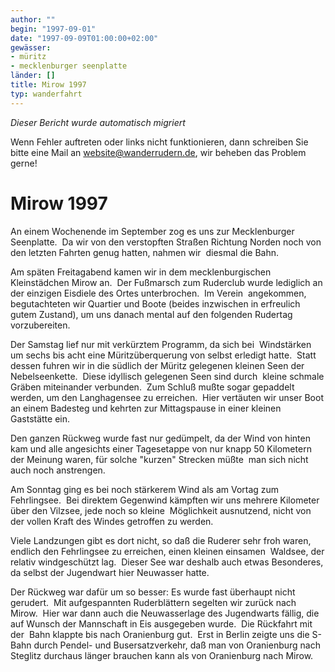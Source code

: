 ```yaml
---
author: ""
begin: "1997-09-01"
date: "1997-09-09T01:00:00+02:00"
gewässer:
- müritz
- mecklenburger seenplatte
länder: []
title: Mirow 1997
typ: wanderfahrt
---
```



*Dieser Bericht wurde automatisch migriert*

Wenn Fehler auftreten oder links nicht funktionieren, dann schreiben Sie bitte eine Mail an website@wanderrudern.de, wir beheben das Problem gerne!



# Mirow 1997


An einem Wochenende im September zog es uns zur Mecklenburger Seenplatte.  Da wir von den verstopften Straßen Richtung Norden noch von den letzten Fahrten genug hatten, nahmen wir  diesmal die Bahn.

Am späten Freitagabend kamen wir in dem mecklenburgischen Kleinstädchen Mirow an.  Der Fußmarsch zum Ruderclub wurde lediglich an der einzigen Eisdiele des Ortes unterbrochen.  Im Verein  angekommen, begutachteten wir Quartier und Boote (beides inzwischen in erfreulich gutem Zustand), um uns danach mental auf den folgenden Rudertag vorzubereiten.

Der Samstag lief nur mit verkürztem Programm, da sich bei  Windstärken um sechs bis acht eine Müritzüberquerung von selbst erledigt hatte.  Statt dessen fuhren wir in die südlich der Müritz gelegenen kleinen Seen der Nebelseenkette.  Diese idyllisch gelegenen Seen sind durch  kleine schmale Gräben miteinander verbunden.  Zum Schluß mußte sogar gepaddelt werden, um den Langhagensee zu erreichen.  Hier vertäuten wir unser Boot an einem Badesteg und kehrten zur Mittagspause in einer kleinen  Gaststätte ein.

Den ganzen Rückweg wurde fast nur gedümpelt, da der Wind von hinten kam und alle angesichts einer Tagesetappe von nur knapp 50 Kilometern der Meinung waren, für solche "kurzen" Strecken müßte  man sich nicht auch noch anstrengen.

Am Sonntag ging es bei noch stärkerem Wind als am Vortag zum Fehrlingsee.  Bei direktem Gegenwind kämpften wir uns mehrere Kilometer über den Vilzsee, jede noch so kleine  Möglichkeit ausnutzend, nicht von der vollen Kraft des Windes getroffen zu werden.

Viele Landzungen gibt es dort nicht, so daß die Ruderer sehr froh waren, endlich den Fehrlingsee zu erreichen, einen kleinen einsamen  Waldsee, der relativ windgeschützt lag.  Dieser See war deshalb auch etwas Besonderes, da selbst der Jugendwart hier Neuwasser hatte.

Der Rückweg war dafür um so besser: Es wurde fast überhaupt nicht  gerudert.  Mit aufgespannten Ruderblättern segelten wir zurück nach Mirow.  Hier war dann auch die Neuwasserlage des Jugendwarts fällig, die auf Wunsch der Mannschaft in Eis ausgegeben wurde.  Die Rückfahrt mit der  Bahn klappte bis nach Oranienburg gut.  Erst in Berlin zeigte uns die S-Bahn durch Pendel- und Busersatzverkehr, daß man von Oranienburg nach Steglitz durchaus länger brauchen kann als von Oranienburg nach Mirow.